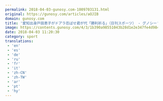 ```yaml
---
permalink: 2018-04-03-gunosy.com-1009703131.html
original: https://gunosy.com/articles/aOJIB
domain: gunosy.com
title: '愛知出身戸田恵子がドアラ忍ばせ君が代「勝利祈る」（日刊スポーツ） - グノシー'
image: https://contents.gunosy.com/4/3/1b390a98551043b28d1e2e347fe4d984_content.jpg
date: 2018-04-03 11:20:30
category: sport
translations: 
 - 'en'
 - 'es'
 - 'de'
 - 'ru'
 - 'fr'
 - 'it'
 - 'zh-CN'
 - 'zh-TW'
 - 'ar'
 - 'pt'
 - 'hy'
---
```



